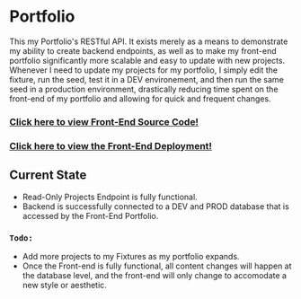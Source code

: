 # Portfolio
This my Portfolio's RESTful API. It exists merely as a means to demonstrate my ability to create backend endpoints, as well as to make my front-end portfolio significantly more scalable and easy to update with new projects. Whenever I need to update my projects for my portfolio, I simply edit the fixture, run the seed, test it in a DEV environement, and then run the same seed in a production environment, drastically reducing time spent on the front-end of my portfolio and allowing for quick and frequent changes.

### [Click here to view Front-End Source Code!](https://github.com/TrevorGlascock/Portfolio)
### [Click here to view the Front-End Deployment!](https://theglascock.com/)

## Current State
- Read-Only Projects Endpoint is fully functional.
- Backend is successfully connected to a DEV and PROD database that is accessed by the Front-End Portfolio.

### **`Todo:`**
- Add more projects to my Fixtures as my portfolio expands.
- Once the Front-end is fully functional, all content changes will happen at the database level, and the front-end will only change to accomodate a new style or aesthetic.
